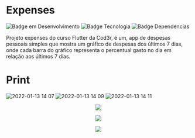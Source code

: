 # Expenses
![Badge em Desenvolvimento](http://img.shields.io/static/v1?label=STATUS&message=EM%20DESENVOLVIMENTO&color=GREEN&style=fleat)
![Badge Tecnologia](http://img.shields.io/static/v1?label=Flutter&message=2.8.1&color=blue&style=fleat)
![Badge Dependencias](http://img.shields.io/static/v1?label=Intl&message=0.17.0&color=yellow&style=fleat)

Projeto expenses do curso Flutter da Cod3r, é um, app de despesas pessoais simples que mostra um gráfico de despesas dos últimos 7 dias, onde cada barra do gráfico representa o percentual gasto no dia em relação aos últimos 7 dias.

# Print

![2022-01-13 14 07](https://user-images.githubusercontent.com/65427813/153275194-e6bb12d7-b720-4f76-ac04-fc6d8b65dd03.png) ![2022-01-13 14 09](https://user-images.githubusercontent.com/65427813/153275208-b1600650-9219-4bb6-88aa-b61f4242be68.png) ![2022-01-13 14 11](https://user-images.githubusercontent.com/65427813/153275223-15d11d7a-b5b7-447f-bfcf-e9d0ab16524d.png)

<p align="center">
  <img src="https://user-images.githubusercontent.com/65427813/153275337-fbc0d926-0534-4a31-898f-b9d50fa49eee.png"/>
</p>
<p align="center">
  <img src="https://user-images.githubusercontent.com/65427813/153275351-555e5dba-4e89-4a3c-bf29-2f383f8137a9.png"/>
</p>
<p align="center">
  <img src="https://user-images.githubusercontent.com/65427813/153275361-ab3dee65-078d-42ae-8fc7-0204403e0dc0.png"/>
</p>

